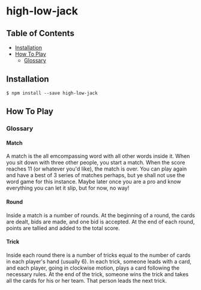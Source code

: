 # high-low-jack

## Table of Contents
- [Installation](#installation)
- [How To Play](#how-to-play)
    - [Glossary](#glossary)

## Installation

```
$ npm install --save high-low-jack
```

## How To Play

### Glossary

#### Match

A match is the all emcompassing word with all other words inside it. When you sit down with three other people, 
you start a match. When the score reaches 11 (or whatever you'd like), the match is over. You can play again and
have a best of 3 series of matches perhaps, but ye shall not use the word game for this instance. Maybe later
once you are a pro and know everything you can let it slip, but for now, no way!

#### Round

Inside a match is a number of rounds. At the beginning of a round, the cards are dealt, bids are made, and one bid
is accepted. At the end of each round, points are tallied and added to the total score.

#### Trick

Inside each round there is a number of tricks equal to the number of cards in each player's hand (usually 6).
In each trick, someone leads with a card, and each player, going in clockwise motion, plays a card following the
necessary rules. At the end of the trick, someone wins the trick and takes all the cards for his or her team. That
person leads the next trick.

